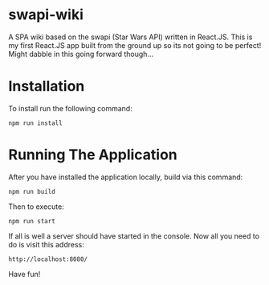 # swapi-wiki
A SPA wiki based on the swapi (Star Wars API) written in React.JS. This is my first React.JS app built from the ground up so its not going to be perfect! Might dabble in this going forward though...

# Installation
To install run the following command:

    npm run install

# Running The Application
After you have installed the application locally, build via this command:

    npm run build

Then to execute:

    npm run start

If all is well a server should have started in the console. Now all you need to do is visit this address:

    http://localhost:8080/

Have fun!
